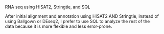 
RNA seq using HISAT2, Stringtie, and SQL

After initial alignment and annotation using HISAT2 AND Stringtie, instead of using Ballgown or DEseq2, I prefer to use SQL to analyze the rest of the data because it is more flexible and less error-prone.


